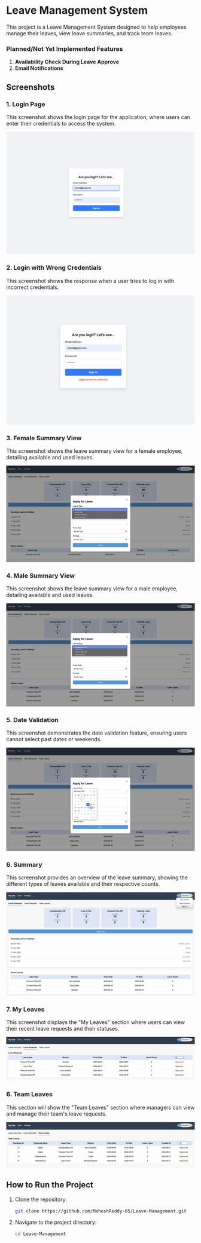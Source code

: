 # Leave Management System

This project is a Leave Management System designed to help employees manage their leaves, view leave summaries, and track team leaves.

### Planned/Not Yet Implemented Features

1. **Availability Check During Leave Approve**
2. **Email Notifications**

## Screenshots

### 1. Login Page
This screenshot shows the login page for the application, where users can enter their credentials to access the system.

![Login Page](ScreenShots/loginPage.png)

### 2. Login with Wrong Credentials
This screenshot shows the response when a user tries to log in with incorrect credentials.

![Login with Wrong Credentials](ScreenShots/loginWrongCred.png)

### 3. Female Summary View
This screenshot shows the leave summary view for a female employee, detailing available and used leaves.

![Female Summary View](ScreenShots/femaleSummaryView.png)

### 4. Male Summary View
This screenshot shows the leave summary view for a male employee, detailing available and used leaves.

![Male Summary View](ScreenShots/maleSummaryView.png)

### 5. Date Validation
This screenshot demonstrates the date validation feature, ensuring users cannot select past dates or weekends.

![Date Validation](ScreenShots/dateValidation.png)

### 6. Summary
This screenshot provides an overview of the leave summary, showing the different types of leaves available and their respective counts.

![Summary](ScreenShots/summaryPage.png)

### 7. My Leaves
This screenshot displays the "My Leaves" section where users can view their recent leave requests and their statuses.

![My Leaves](ScreenShots/employeeLeaves.png)


### 6. Team Leaves
This section will show the "Team Leaves" section where managers can view and manage their team's leave requests.

![Team Leaves](ScreenShots/teamLeaves.png)



## How to Run the Project

1. Clone the repository:
    ```bash
    git clone https://github.com/MaheshReddy-05/Leave-Management.git
    ```
2. Navigate to the project directory:
    ```bash
    cd Leave-Management
    ```
